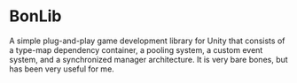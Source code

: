 # BonLib

A simple plug-and-play game development library for Unity that consists of a type-map dependency container, a pooling system, a custom event system, and a synchronized manager architecture. It is very bare bones, but has been very useful for me.
